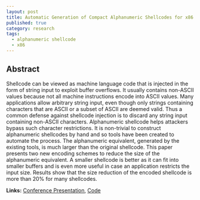 ```yaml
---
layout: post
title: Automatic Generation of Compact Alphanumeric Shellcodes for x86
published: true
category: research
tags: 
  - alphanumeric shellcode
  - x86
---
```


## Abstract

Shellcode can be viewed as machine language code that is injected in the form of string input to exploit buffer overflows. It usually contains non-ASCII values because not all machine instructions encode into ASCII values. Many applications allow arbitrary string input, even though only strings containing characters that are ASCII or a subset of ASCII are deemed valid. Thus a common defense against shellcode injection is to discard any string input containing non-ASCII characters. Alphanumeric shellcode helps attackers bypass such character restrictions. It is non-trivial to construct alphanumeric shellcodes by hand and so tools have been created to automate the process. The alphanumeric equivalent, generated by the existing tools, is much larger than the original shellcode. This paper presents two new encoding schemes to reduce the size of the alphanumeric equivalent. A smaller shellcode is better as it can fit into smaller buffers and is even more useful in case an application restricts the input size. Results show that the size reduction of the encoded shellcode is more than 20% for many shellcodes.

**Links:** [Conference Presentation]({{site.assets}}/research/alpha-x86-ppt.pdf),
[Code](https://bitbucket.org/mitthu/alpha_loaders/overview)
